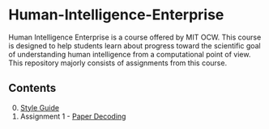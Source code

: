 # Human-Intelligence-Enterprise
Human Intelligence Enterprise is a course offered by MIT OCW. This course is designed to help students learn about progress toward the scientific goal of understanding human intelligence from a computational point of view. This repository majorly consists of assignments from this course.

## Contents

0. [Style Guide](https://ocw.mit.edu/courses/electrical-engineering-and-computer-science/6-803-the-human-intelligence-enterprise-spring-2006/study-materials/style_guide.pdf)
1. Assignment 1 - [Paper Decoding](/assignment_1.md)
